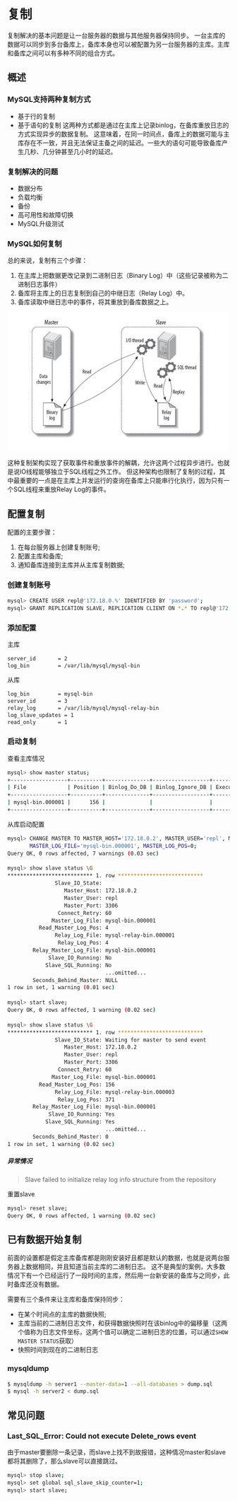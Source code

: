# 复制

复制解决的基本问题是让一台服务器的数据与其他服务器保持同步。
一台主库的数据可以同步到多台备库上，备库本身也可以被配置为另一台服务器的主库。主库和备库之间可以有多种不同的组合方式。

## 概述
### MySQL支持两种复制方式
* 基于行的复制
* 基于语句的复制
这两种方式都是通过在主库上记录binlog，在备库重放日志的方式实现异步的数据复制。
这意味着，在同一时间点，备库上的数据可能与主库存在不一致，并且无法保证主备之间的延迟。一些大的语句可能导致备库产生几秒、几分钟甚至几小时的延迟。

### 复制解决的问题
* 数据分布
* 负载均衡
* 备份
* 高可用性和故障切换
* MySQL升级测试

### MySQL如何复制
总的来说，复制有三个步骤：
1. 在主库上把数据更改记录到二进制日志（Binary Log）中（这些记录被称为二进制日志事件）
2. 备库将主库上的日志复制到自己的中继日志（Relay Log）中。
3. 备库读取中继日志中的事件，将其重放到备库数据之上。

![MySQL复制如何工作](./img/MySQL复制.jpg)

这种复制架构实现了获取事件和重放事件的解耦，允许这两个过程异步进行。也就是说IO线程能够独立于SQL线程之外工作。
但这种架构也限制了复制的过程，其中最重要的一点是在主库上并发运行的查询在备库上只能串行化执行，因为只有一个SQL线程来重放Relay Log的事件。

## 配置复制
配置的主要步骤：
1. 在每台服务器上创建复制账号;
2. 配置主库和备库;
3. 通知备库连接到主库并从主库复制数据;

### 创建复制账号
```bash
mysql> CREATE USER repl@'172.18.0.%' IDENTIFIED BY 'password'; 
mysql> GRANT REPLICATION SLAVE, REPLICATION CLIENT ON *.* TO repl@'172.18.0.%'; 
```

### 添加配置
主库
```
server_id       = 2
log_bin         = /var/lib/mysql/mysql-bin
```
从库
```
log_bin         = mysql-bin
server_id       = 3
relay_log       = /var/lib/mysql/mysql-relay-bin
log_slave_updates = 1
read_only       = 1
```

### 启动复制
查看主库情况
```bash
mysql> show master status;
+------------------+----------+--------------+------------------+-------------------+
| File             | Position | Binlog_Do_DB | Binlog_Ignore_DB | Executed_Gtid_Set |
+------------------+----------+--------------+------------------+-------------------+
| mysql-bin.000001 |      156 |              |                  |                   |
+------------------+----------+--------------+------------------+-------------------+
```
从库启动配置
```bash
mysql> CHANGE MASTER TO MASTER_HOST='172.18.0.2', MASTER_USER='repl', MASTER_PASSWORD='password', 
       MASTER_LOG_FILE='mysql-bin.000001', MASTER_LOG_POS=0;
Query OK, 0 rows affected, 7 warnings (0.03 sec)

mysql> show slave status \G
*************************** 1. row ***************************
               Slave_IO_State:
                  Master_Host: 172.18.0.2
                  Master_User: repl
                  Master_Port: 3306
                Connect_Retry: 60
              Master_Log_File: mysql-bin.000001
          Read_Master_Log_Pos: 4
               Relay_Log_File: mysql-relay-bin.000001
                Relay_Log_Pos: 4
        Relay_Master_Log_File: mysql-bin.000001
             Slave_IO_Running: No
            Slave_SQL_Running: No
                               ...omitted...
        Seconds_Behind_Master: NULL
1 row in set, 1 warning (0.01 sec)

mysql> start slave;
Query OK, 0 rows affected, 1 warning (0.02 sec)

mysql> show slave status \G
*************************** 1. row ***************************
               Slave_IO_State: Waiting for master to send event
                  Master_Host: 172.18.0.2
                  Master_User: repl
                  Master_Port: 3306
                Connect_Retry: 60
              Master_Log_File: mysql-bin.000001
          Read_Master_Log_Pos: 156
               Relay_Log_File: mysql-relay-bin.000003
                Relay_Log_Pos: 371
        Relay_Master_Log_File: mysql-bin.000001
             Slave_IO_Running: Yes
            Slave_SQL_Running: Yes
                               ...omitted...
        Seconds_Behind_Master: 0
1 row in set, 1 warning (0.02 sec)
```

##### 异常情况
> Slave failed to initialize relay log info structure from the repository

重置slave
```bash
mysql> reset slave;
Query OK, 0 rows affected, 1 warning (0.02 sec)
```

## 已有数据开始复制
前面的设置都是假定主库备库都是刚刚安装好且都是默认的数据，也就是说两台服务器上数据相同，并且知道当前主库的二进制日志。
这不是典型的案例，大多数情况下有一个已经运行了一段时间的主库，然后用一台新安装的备库与之同步，此时备库还没有数据。

需要有三个条件来让主库和备库保持同步：
* 在某个时间点的主库的数据快照;
* 主库当前的二进制日志文件，和获得数据快照时在该binlog中的偏移量（这两个值称为日志文件坐标，这两个值可以确定二进制日志的位置，可以通过`SHOW MASTER STATUS`获取）
* 快照时间到现在的二进制日志

### mysqldump
```bash
$ mysqldump -h server1 --master-data=1 --all-databases > dump.sql
$ mysql -h server2 < dump.sql
```


## 常见问题

### Last_SQL_Error: Could not execute Delete_rows event 
由于master要删除一条记录，而slave上找不到故报错，这种情况master和slave都将其删除了，那么slave可以直接跳过。
```bash
mysql> stop slave;
mysql> set global sql_slave_skip_counter=1;
mysql> start slave;
```
